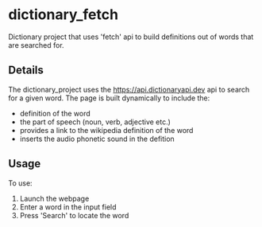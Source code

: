 # dictionary_fetch
Dictionary project that uses 'fetch' api to build definitions out of words
that are searched for.

## Details
The dictionary_project uses the https://api.dictionaryapi.dev api to search
for a given word.  The page is built dynamically to include the:
* definition of the word
* the part of speech (noun, verb, adjective etc.)
* provides a link to the wikipedia definition of the word
* inserts the audio phonetic sound in the defition

## Usage
To use:
1. Launch the webpage
2. Enter a word in the input field
3. Press 'Search' to locate the word